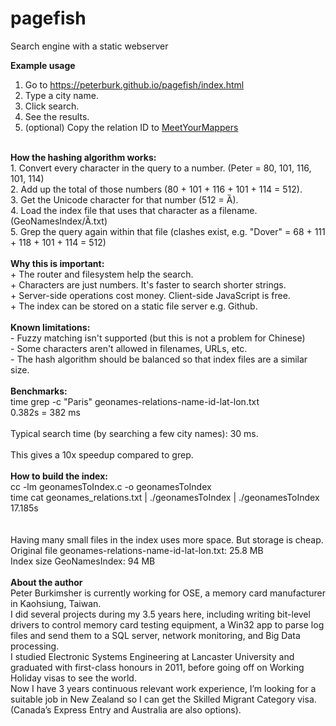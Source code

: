 # pagefish
Search engine with a static webserver<br/>

<b>Example usage</b><br/>
1. Go to <a href="https://peterburk.github.io/pagefish/index.html" target=_blank>https://peterburk.github.io/pagefish/index.html</a><br/>
2. Type a city name. <br/>
3. Click search. <br/>
4. See the results. <br/>
5. (optional) Copy the relation ID to <a href="https://mym.rtijn.org" target=_blank>MeetYourMappers</a><br/>
<br/>
<b>How the hashing algorithm works:</b><br/>
1. Convert every character in the query to a number. (Peter = 80, 101, 116, 101, 114) <br/>
2. Add up the total of those numbers (80 + 101 + 116 + 101 + 114 = 512).  <br/>
3. Get the Unicode character for that number (512 = Ȁ).  <br/>
4. Load the index file that uses that character as a filename. (GeoNamesIndex/Ȁ.txt) <br/>
5. Grep the query again within that file (clashes exist, e.g. "Dover" = 68 + 111 + 118 + 101 + 114 = 512) <br/>
<br/>
<b>Why this is important:</b><br/>
+ The router and filesystem help the search. <br/>
+ Characters are just numbers. It's faster to search shorter strings. <br/>
+ Server-side operations cost money. Client-side JavaScript is free. <br/>
+ The index can be stored on a static file server e.g. Github. <br/>
<br/>
<b>Known limitations:</b><br/>
- Fuzzy matching isn't supported (but this is not a problem for Chinese)<br/>
- Some characters aren't allowed in filenames, URLs, etc. <br/>
- The hash algorithm should be balanced so that index files are a similar size. <br/>
<br/>
<b>Benchmarks:</b><br/>
time grep -c "Paris" geonames-relations-name-id-lat-lon.txt <br/>
0.382s = 382 ms<br/>
<br/>
Typical search time (by searching a few city names): 30 ms. <br/>
<br/>
This gives a 10x speedup compared to grep. <br/>
<br/>
<b>How to build the index:</b><br/>
cc -lm geonamesToIndex.c -o geonamesToIndex <br/>
time cat geonames_relations.txt | ./geonamesToIndex | ./geonamesToIndex <br/>
17.185s<br/>
<br/>
<br/>
Having many small files in the index uses more space. But storage is cheap. <br/>
Original file geonames-relations-name-id-lat-lon.txt: 25.8 MB<br/>
Index size GeoNamesIndex: 94 MB<br/>
<br/>
<b>About the author</b><br/>
Peter Burkimsher is currently working for OSE, a memory card manufacturer in Kaohsiung, Taiwan. <br/>
I did several projects during my 3.5 years here, including writing bit-level drivers to control memory card testing equipment, a Win32 app to parse log files and send them to a SQL server, network monitoring, and Big Data processing. <br/>
I studied Electronic Systems Engineering at Lancaster University and graduated with first-class honours in 2011, before going off on Working Holiday visas to see the world. <br/>
Now I have 3 years continuous relevant work experience, I’m looking for a suitable job in New Zealand so I can get the Skilled Migrant Category visa. <br/>
(Canada’s Express Entry and Australia are also options).<br/>
<br/>